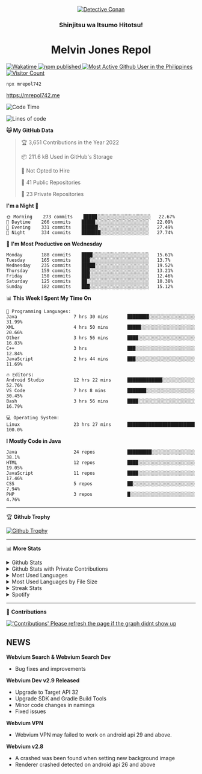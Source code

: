 <p align="center">

<a href="https://mrepol742.github.io">
  <img alt="Detective Conan" src="https://mrepol742-gif-randomizer.vercel.app/api/" /> 
  </a> 
  <h3 align="center">Shinjitsu wa Itsumo Hitotsu!</h3>
  <h1 align="center">Melvin Jones Repol</h1>
  <a href="https://mrepol742.github.io">
   <img alt="Wakatime" src="https://github.com/mrepol742/mrepol742/actions/workflows/README.yml/badge.svg" /> 
  <img alt="npm published" src="https://github.com/mrepol742/mrepol742/actions/workflows/npmjs.yml/badge.svg"/>
    <img alt="Most Active Github User in the Philippines" src="https://enibdhv97zm33sz.m.pipedream.net" /> 
     <img alt="Visitor Count" src="https://visitor-badge.glitch.me/badge?page_id=mrepol742" /> 
  </a>
</p>

~~~ 
npx mrepol742
~~~
https://mrepol742.me

[comment]: <> (This is a automated generated Data from github action workflow)
[comment]: <> (START OF GENERATED DATA)

<!--START_SECTION:waka-->
![Code Time](http://img.shields.io/badge/Code%20Time-636%20hrs%2048%20mins-blue)

![Lines of code](https://img.shields.io/badge/From%20Hello%20World%20I%27ve%20Written-234%20Thousand%20lines%20of%20code-blue)

**🐱 My GitHub Data** 

> 🏆 3,651 Contributions in the Year 2022
 > 
> 📦 211.6 kB Used in GitHub's Storage 
 > 
> 🚫 Not Opted to Hire
 > 
> 📜 41 Public Repositories 
 > 
> 🔑 23 Private Repositories  
 > 
**I'm a Night 🦉** 

```text
🌞 Morning    273 commits    █████░░░░░░░░░░░░░░░░░░░░   22.67% 
🌆 Daytime    266 commits    █████░░░░░░░░░░░░░░░░░░░░   22.09% 
🌃 Evening    331 commits    ██████░░░░░░░░░░░░░░░░░░░   27.49% 
🌙 Night      334 commits    ███████░░░░░░░░░░░░░░░░░░   27.74%

```
📅 **I'm Most Productive on Wednesday** 

```text
Monday       188 commits    ████░░░░░░░░░░░░░░░░░░░░░   15.61% 
Tuesday      165 commits    ███░░░░░░░░░░░░░░░░░░░░░░   13.7% 
Wednesday    235 commits    █████░░░░░░░░░░░░░░░░░░░░   19.52% 
Thursday     159 commits    ███░░░░░░░░░░░░░░░░░░░░░░   13.21% 
Friday       150 commits    ███░░░░░░░░░░░░░░░░░░░░░░   12.46% 
Saturday     125 commits    ██░░░░░░░░░░░░░░░░░░░░░░░   10.38% 
Sunday       182 commits    ███░░░░░░░░░░░░░░░░░░░░░░   15.12%

```


📊 **This Week I Spent My Time On** 

```text
💬 Programming Languages: 
Java                     7 hrs 30 mins       ████████░░░░░░░░░░░░░░░░░   31.99% 
XML                      4 hrs 50 mins       █████░░░░░░░░░░░░░░░░░░░░   20.66% 
Other                    3 hrs 56 mins       ████░░░░░░░░░░░░░░░░░░░░░   16.83% 
C++                      3 hrs               ███░░░░░░░░░░░░░░░░░░░░░░   12.84% 
JavaScript               2 hrs 44 mins       ███░░░░░░░░░░░░░░░░░░░░░░   11.69%

🔥 Editors: 
Android Studio           12 hrs 22 mins      █████████████░░░░░░░░░░░░   52.76% 
VS Code                  7 hrs 8 mins        ███████░░░░░░░░░░░░░░░░░░   30.45% 
Bash                     3 hrs 56 mins       ████░░░░░░░░░░░░░░░░░░░░░   16.79%

💻 Operating System: 
Linux                    23 hrs 27 mins      █████████████████████████   100.0%

```

**I Mostly Code in Java** 

```text
Java                     24 repos            █████████░░░░░░░░░░░░░░░░   38.1% 
HTML                     12 repos            ████░░░░░░░░░░░░░░░░░░░░░   19.05% 
JavaScript               11 repos            ████░░░░░░░░░░░░░░░░░░░░░   17.46% 
CSS                      5 repos             ██░░░░░░░░░░░░░░░░░░░░░░░   7.94% 
PHP                      3 repos             █░░░░░░░░░░░░░░░░░░░░░░░░   4.76%

```



<!--END_SECTION:waka-->

[comment]: <> (END OF GENERATED DATA)

<p>
  
  <hr>

🏆 **Github Trophy**
  
<a href="https://mrepol742.github.io">
<img alt="Github Trophy" src="https://github-profile-trophy.vercel.app/?username=mrepol742&theme=gruvbox">
</a>
</p>

<p>
  
   <hr>

📊 **More Stats**
  
<details>
  <summary>Github Stats</summary>
  <br>
  <a href="https://mrepol742.github.io">
  <img alt="Github Stats" src="https://github-readme-stats.vercel.app/api?username=mrepol742&show_icons=true&count_private=true&theme=gruvbox&include_all_commits=true">
</a>  
  
</details> 
  
  <details>
  <summary>Github Stats with Private Contributions</summary>
  <br>
 <a href="https://mrepol742.github.io">
<img alt="Github Stats with Private Contributions" src="https://mrepol742.github.io/github-stats/generated/overview.svg">
</a>
</details>
  
<details>
  <summary>Most Used Languages</summary>
  <br>
 <a href="https://mrepol742.github.io">
<img alt="Most Used Languages" src="https://github-readme-stats.vercel.app/api/top-langs/?username=mrepol742&layout=compact&include_all_commits=true&&count_private=true&langs_count=20&theme=gruvbox">
</a>
</details>

 <details>
  <summary>Most Used Languages by File Size</summary>
  <br>
 <a href="https://mrepol742.github.io">
<img alt="Most Used Languages by File Size" src="https://mrepol742.github.io/github-stats/generated/languages.svg">
</a>
</details>

<details>
  <summary>Streak Stats</summary>
  <br>
<a href="https://mrepol742.github.io">
<img alt="'Streak Stats' Please refresh the page if the stats didnt show up" src="https://mrepol742-streak-stats.herokuapp.com/?user=mrepol742&theme=gruvbox">
</a>
</p>
</details>
<details>
  <summary>Spotify</summary>
  <br>
<a href="https://mrepol742.github.io">
<img alt="Spotify" src="https://spotify-recently-played-readme.vercel.app/api?user=7xx9e7hwq1qyown0m4ut78pcz&count=10&unique=true">
</a>
</p>
</details>

 <hr>

📜 **Contributions**
  
<a href="https://mrepol742.github.io">
<img alt="'Contributions' Please refresh the page if the graph didnt show up" src="https://mrepol742-activity-graph.herokuapp.com/graph?username=mrepol742&theme=github&hide_border=true">
</a>
</p>


## NEWS
**Webvium Search & Webvium Search Dev**
- Bug fixes and improvements

**Webvium Dev v2.9 Released**
- Upgrade to Target API 32
- Upgrade SDK and Gradle Build Tools
- Minor code changes in namings
- Fixed issues

**Webvium VPN**
- Webvium VPN may failed to work on android api 29 and above.

**Webvium v2.8**
- A crashed was been found when setting new background image
- Renderer crashed detected on android api 26 and above
